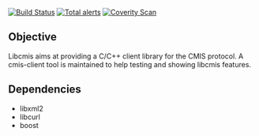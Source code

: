 [![Build Status](https://travis-ci.org/tdf/libcmis.svg?branch=master)](https://travis-ci.org/tdf/libcmis)
[![Total alerts](https://img.shields.io/lgtm/alerts/g/tdf/libcmis.svg?logo=lgtm&logoWidth=18)](https://lgtm.com/projects/g/tdf/libcmis/alerts/)
[![Coverity Scan](https://scan.coverity.com/projects/17516/badge.svg)](https://scan.coverity.com/projects/tdf-libcmis)

Objective
---------

Libcmis aims at providing a C/C++ client library for the CMIS protocol.
A cmis-client tool is maintained to help testing and showing libcmis features.

Dependencies
------------

  * libxml2
  * libcurl
  * boost
